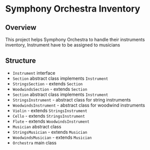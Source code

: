 # Symphony Orchestra Inventory

## Overview
This project helps Symphony Orchestra to handle their instruments inventory, Instrument have to be assigned to musicians

## Structure
 - `Instrument` interface
 - `Section` abstract class implements `Instrument`
 - `StringsSection` - extends `Section`
 - `WoodwindsSection` - extends `Section`
 - `Section` abstract class implements `Instrument`
 - `StringsInstrument` - abstract class for string instruments
 - `WoodwindsInstrument` - abstract class for woodwind instruments
 - `Violin` - extends `StringsInstrument`
 - `Cello` - extends `StringsInstrument`
 - `Flute` - extends `WoodwindsInstrument`
 - `Musician` abstract class
 - `StringsMusician` - extends `Musician`
 - `WoodwindsMusician` - extends `Musician`
 - `Orchestra` main class
